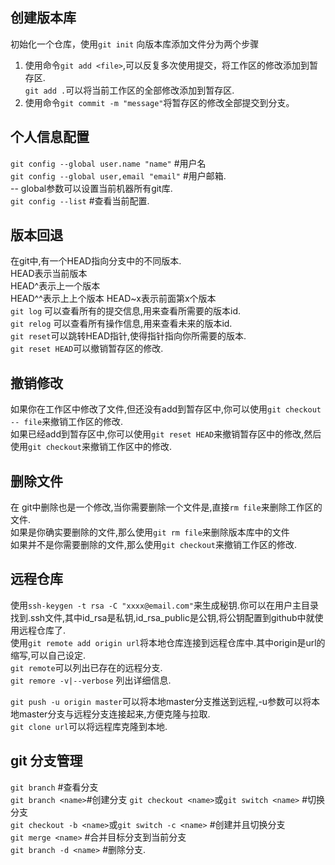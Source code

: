 ## 创建版本库
初始化一个仓库，使用`git init`
向版本库添加文件分为两个步骤
1. 使用命令`git add <file>`,可以反复多次使用提交，将工作区的修改添加到暂存区.  
`git add .`可以将当前工作区的全部修改添加到暂存区.
2. 使用命令`git commit -m "message"`将暂存区的修改全部提交到分支。

## 个人信息配置
`git config --global user.name "name"` #用户名  
`git config --global user,email "email"` #用户邮箱.  
-- global参数可以设置当前机器所有git库.  
`git config --list` #查看当前配置.

## 版本回退
在git中,有一个HEAD指向分支中的不同版本.  
HEAD表示当前版本  
HEAD^表示上一个版本  
HEAD^^表示上上个版本
HEAD~x表示前面第x个版本  
`git log` 可以查看所有的提交信息,用来查看所需要的版本id.  
`git relog` 可以查看所有操作信息,用来查看未来的版本id.  
`git reset`可以跳转HEAD指针,使得指针指向你所需要的版本.  
`git reset HEAD`可以撤销暂存区的修改.

## 撤销修改
如果你在工作区中修改了文件,但还没有add到暂存区中,你可以使用`git checkout -- file`来撤销工作区的修改.  
如果已经add到暂存区中,你可以使用`git reset HEAD`来撤销暂存区中的修改,然后使用`git checkout`来撤销工作区中的修改.  

## 删除文件
在 git中删除也是一个修改,当你需要删除一个文件是,直接`rm file`来删除工作区的文件.  
如果是你确实要删除的文件,那么使用`git rm file`来删除版本库中的文件  
如果并不是你需要删除的文件,那么使用`git checkout`来撤销工作区的修改.  

## 远程仓库
使用`ssh-keygen -t rsa -C "xxxx@email.com"`来生成秘钥.你可以在用户主目录找到.ssh文件,其中id_rsa是私钥,id_rsa_public是公钥,将公钥配置到github中就使用远程仓库了.  
使用`git remote add origin url`将本地仓库连接到远程仓库中.其中origin是url的缩写,可以自己设定.  
`git remote`可以列出已存在的远程分支.  
`git remore -v|--verbose` 列出详细信息.

`git push -u origin master`可以将本地master分支推送到远程,-u参数可以将本地master分支与远程分支连接起来,方便克隆与拉取.  
`git clone url`可以将远程库克隆到本地.  


## git 分支管理

   `git branch` #查看分支  
   `git branch <name>`#创建分支 
   `git checkout <name>`或`git switch <name>` #切换分支  
   `git checkout -b <name>`或`git switch -c <name>` #创建并且切换分支  
   `git merge <name>` #合并目标分支到当前分支  
   `git branch -d <name>` #删除分支.
